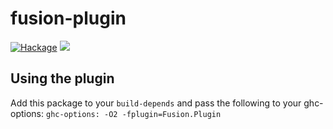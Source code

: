 # fusion-plugin

[![Hackage](https://img.shields.io/hackage/v/fusion-plugin.svg?style=flat)](https://hackage.haskell.org/package/fusion-plugin)
![](https://github.com/composewell/fusion-plugin/workflows/Haskell%20CI/badge.svg)


## Using the plugin

Add this package to your `build-depends` and pass the following to
your ghc-options: `ghc-options: -O2 -fplugin=Fusion.Plugin`
